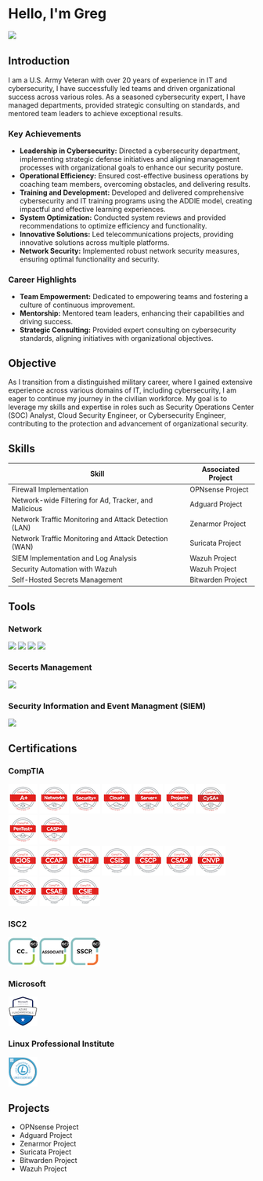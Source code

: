 # Hello, I'm Greg
<a href="https://www.linkedin.com/in/greg-moore-tecsec"><img src="https://img.shields.io/badge/-LinkedIn-0072b1?&style=for-the-badge&logo=linkedin&logoColor=white" /></a>

## Introduction
I am a U.S. Army Veteran with over 20 years of experience in IT and cybersecurity, I have successfully led teams and driven organizational success across various roles. As a seasoned cybersecurity expert, I have managed departments, provided strategic consulting on standards, and mentored team leaders to achieve exceptional results.

### Key Achievements
<ul>
  <li><b>Leadership in Cybersecurity:</b> Directed a cybersecurity department, implementing strategic defense initiatives and aligning management processes with organizational goals to enhance our security posture.</li>
  <li><b>Operational Efficiency:</b> Ensured cost-effective business operations by coaching team members, overcoming obstacles, and delivering results.</li>
  <li><b>Training and Development:</b> Developed and delivered comprehensive cybersecurity and IT training programs using the ADDIE model, creating impactful and effective learning experiences.</li>
  <li><b>System Optimization:</b> Conducted system reviews and provided recommendations to optimize efficiency and functionality.</li>
  <li><b>Innovative Solutions:</b> Led telecommunications projects, providing innovative solutions across multiple platforms.</li>
  <li><b>Network Security:</b> Implemented robust network security measures, ensuring optimal functionality and security.</li>
</ul>

### Career Highlights
<ul>
  <li><b>Team Empowerment:</b> Dedicated to empowering teams and fostering a culture of continuous improvement.</li>
  <li><b>Mentorship:</b> Mentored team leaders, enhancing their capabilities and driving success.</li>
  <li><b>Strategic Consulting:</b> Provided expert consulting on cybersecurity standards, aligning initiatives with organizational objectives.</li>
</ul>

## Objective
As I transition from a distinguished military career, where I gained extensive experience across various domains of IT, including cybersecurity, I am eager to continue my journey in the civilian workforce. My goal is to leverage my skills and expertise in roles such as Security Operations Center (SOC) Analyst, Cloud Security Engineer, or Cybersecurity Engineer, contributing to the protection and advancement of organizational security.

## Skills
| Skill                                                 | Associated Project         |
|-------------------------------------------------------|----------------------------|
| Firewall Implementation                               | OPNsense Project           |
| Network-wide Filtering for Ad, Tracker, and Malicious | Adguard Project            |
| Network Traffic Monitoring and Attack Detection (LAN) | Zenarmor Project           |
| Network Traffic Monitoring and Attack Detection (WAN) | Suricata Project           |
| SIEM Implementation and Log Analysis                  | Wazuh Project              |
| Security Automation with Wazuh                        | Wazuh Project              |
| Self-Hosted Secrets Management                        | Bitwarden Project          |

## Tools
### Network
<div>
  <a href="https://opnsense.org/"><img src="https://img.shields.io/badge/-OPNsense-FF4500?style=for-the-badge&logo=OPNsense&logoColor=white" /></a>
  <a href="https://adguard.com/en/welcome.html"><img src="https://img.shields.io/badge/-Adguard-3CB371?style=for-the-badge&logo=Adguard&logoColor=white" /></a>
  <a href="https://suricata.io/"><img src="https://img.shields.io/badge/-Suricata-EF3B2D?&style=for-the-badge&logo=Suricata&logoColor=white" /></a>
  <a href="https://www.zenarmor.com/"><img src="https://img.shields.io/badge/-Zenarmor-FF8C00?style=for-the-badge&logo=Zenarmor&logoColor=white" /></a>
  
</div>

### Secerts Management
<div>
  <a href="https://www.vaultwarden.net/"><img src="https://img.shields.io/badge/-Vaultwarden-0000FF?style=for-the-badge&logo=Bitwarden&logoColor=white" /></a>
</div>

### Security Information and Event Managment (SIEM)
<div>
  <a href="https://wazuh.com/"><img src="https://img.shields.io/badge/-Wazuh-6495ED?style=for-the-badge&logo=Wazuh&logoColor=white" /></a>
</div>

## Certifications
### CompTIA
<div>
  <a href="https://www.credly.com/badges/747a6ca0-42b5-4879-8e76-c3d32986de95"><img src=./certification-badge-images/CompTIA/comptia-a-ce-certification.1.png /></a>
  <a href="https://www.credly.com/badges/aa590dd1-c142-44cd-8b41-473fd36b46d5"><img src=./certification-badge-images/CompTIA/comptia-network-ce-certification.1.png /></a>
  <a href="https://www.credly.com/badges/b2b36229-1300-47be-ba87-97ff4aec2c1a"><img src=./certification-badge-images/CompTIA/comptia-security-ce-certification.png /></a>
  <a href="https://www.credly.com/badges/472134ed-9145-4725-9554-8d72ca4d6b51"><img src=./certification-badge-images/CompTIA/comptia-cloud-ce-certification.1.png /></a>
  <a href="https://www.credly.com/badges/38635425-8f12-48d3-8dae-fab58a6c7392"><img src=./certification-badge-images/CompTIA/comptia-server-certification.4.png /></a>
  <a href="https://www.credly.com/badges/cd78f9ca-c35d-4582-9c88-35ca5b4960d2"><img src=./certification-badge-images/CompTIA/comptia-project-certification.1.png /></a>
  <a href="https://www.credly.com/badges/8e7979be-3e06-4a40-9f84-fc6990bc33a0"><img src=./certification-badge-images/CompTIA/comptia-cysa-ce-certification.png /></a>
  <a href="https://www.credly.com/badges/1f2766c5-d9e9-4ba2-a9be-c4653a8c0036"><img src=./certification-badge-images/CompTIA/comptia-pentest-ce-certification.png /></a>
  <a href="https://www.credly.com/badges/e1905bdd-43e5-4b03-a21f-6bb0f3f44de9"><img src=./certification-badge-images/CompTIA/comptia-advanced-security-practitioner-casp-ce-certification.png ></a>
</div>

<div>
  <a href="https://www.credly.com/badges/6192a52d-6e34-4ad0-8b62-234a73c6f86a"><img src=./certification-badge-images/CompTIA/comptia-it-operations-specialist-cios-stackable-certification.png /></a>
  <a href="https://www.credly.com/badges/e20cccc2-105a-42e5-a18d-69404865c38a"><img src=./certification-badge-images/CompTIA/comptia-cloud-admin-professional-ccap-stackable-certification.png /></a>
  <a href="https://www.credly.com/badges/993c3534-ce41-460c-96c5-edfdea248d44"><img src=./certification-badge-images/CompTIA/comptia-network-infrastructure-professional-cnip-stackable-certification.png /></a>
  <a href="https://www.credly.com/badges/3b3899fa-bcc2-488f-b431-592e238223ee"><img src=./certification-badge-images/CompTIA/comptia-secure-infrastructure-specialist-csis-stackable-certification.png /></a>
  <a href="https://www.credly.com/badges/54de8574-330c-48c4-b5b2-b862527be284"><img src=./certification-badge-images/CompTIA/comptia-secure-cloud-professional-cscp-stackable-certification.png /></a>
  <a href="https://www.credly.com/badges/da6c1c9e-b911-4da1-af49-a3176d701026"><img src=./certification-badge-images/CompTIA/comptia-security-analytics-professional-csap-stackable-certification.png /></a>
  <a href="https://www.credly.com/badges/b7cfd3bc-feb0-4146-8517-badae13087f5"><img src=./certification-badge-images/CompTIA/comptia-network-vulnerability-assessment-professional-cnvp-stackable-certification.png /></a>
  <a href="https://www.credly.com/badges/79a6dc3c-4dba-4757-abc7-e270e5533ed7"><img src=./certification-badge-images/CompTIA/comptia-network-security-professional-cnsp-stackable-certification.png /></a>
  <a href="https://www.credly.com/badges/db73cf37-012e-423f-b827-4ea13b963184"><img src=./certification-badge-images/CompTIA/comptia-security-analytics-expert-csae-stackable-certification.png /></a>
  <a href="https://www.credly.com/badges/099583e7-24d2-467c-8994-cc2f0457f087"><img src=./certification-badge-images/CompTIA/comptia-secure-infrastructure-expert-csie-stackable.png /></a>
</div>

### ISC2
<div>
  <a href="https://www.credly.com/badges/923d25db-219c-48aa-afd8-4ebfaefb3adb"><img src=./certification-badge-images/ISC2/certified-in-cybersecurity-cc.png/ ></a>
  <a href="https://www.credly.com/badges/3879bfd3-eace-46ce-8306-3f297f4e4e53"><img src=./certification-badge-images/ISC2/associate-of-isc2.ccsp.png /></a>
  <a href="https://www.credly.com/badges/3227c428-0e19-468b-a1af-d3491a71e378"><img src=./certification-badge-images/ISC2/systems-security-certified-practitioner-sscp.png /></a>
</div>

### Microsoft
<div>
  <a href="https://www.credly.com/badges/a8d9b1f8-3bc0-4e68-8b6e-c43a35be57cc"><img src=./certification-badge-images/Microsoft/microsoft-certified-azure-fundamentals.png /></a>
</div>

### Linux Professional Institute
<div>
  <a href="https://cs.lpi.org/caf/Xamman/certification/verify/LPI000574084/8mgcq33cvf"><img src=./certification-badge-images/LPI/LPI_Essentials_small.png /></a>
</div>


## Projects
- OPNsense Project
- Adguard Project
- Zenarmor Project
- Suricata Project
- Bitwarden Project
- Wazuh Project

